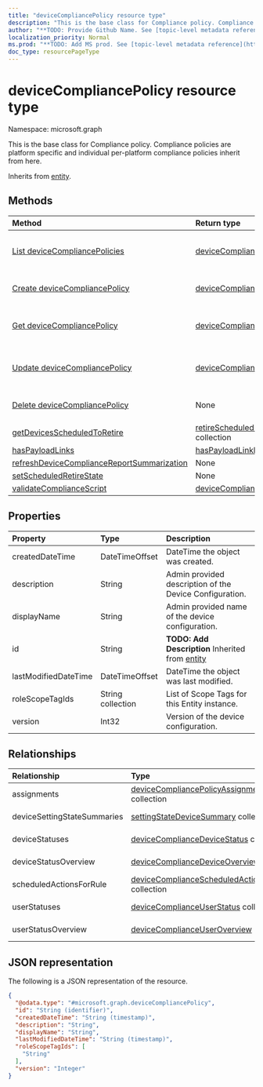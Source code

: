 ```yaml
---
title: "deviceCompliancePolicy resource type"
description: "This is the base class for Compliance policy. Compliance policies are platform specific and individual per-platform compliance policies inherit from here. "
author: "**TODO: Provide Github Name. See [topic-level metadata reference](https://msgo.azurewebsites.net/add/document/guidelines/metadata.html#topic-level-metadata)**"
localization_priority: Normal
ms.prod: "**TODO: Add MS prod. See [topic-level metadata reference](https://msgo.azurewebsites.net/add/document/guidelines/metadata.html#topic-level-metadata)**"
doc_type: resourcePageType
---
```


# deviceCompliancePolicy resource type

Namespace: microsoft.graph



This is the base class for Compliance policy. Compliance policies are platform specific and individual per-platform compliance policies inherit from here. 


Inherits from [entity](../resources/entity.md).

## Methods
|Method|Return type|Description|
|:---|:---|:---|
|[List deviceCompliancePolicies](../api/devicecompliancepolicy-list.md)|[deviceCompliancePolicy](../resources/devicecompliancepolicy.md) collection|Get a list of the [deviceCompliancePolicy](../resources/devicecompliancepolicy.md) objects and their properties.|
|[Create deviceCompliancePolicy](../api/devicecompliancepolicy-create.md)|[deviceCompliancePolicy](../resources/devicecompliancepolicy.md)|Create a new [deviceCompliancePolicy](../resources/devicecompliancepolicy.md) object.|
|[Get deviceCompliancePolicy](../api/devicecompliancepolicy-get.md)|[deviceCompliancePolicy](../resources/devicecompliancepolicy.md)|Read the properties and relationships of a [deviceCompliancePolicy](../resources/devicecompliancepolicy.md) object.|
|[Update deviceCompliancePolicy](../api/devicecompliancepolicy-update.md)|[deviceCompliancePolicy](../resources/devicecompliancepolicy.md)|Update the properties of a [deviceCompliancePolicy](../resources/devicecompliancepolicy.md) object.|
|[Delete deviceCompliancePolicy](../api/devicecompliancepolicy-delete.md)|None|Deletes a [deviceCompliancePolicy](../resources/devicecompliancepolicy.md) object.|
|[getDevicesScheduledToRetire](../api/devicecompliancepolicy-getdevicesscheduledtoretire.md)|[retireScheduledManagedDevice](../resources/retirescheduledmanageddevice.md) collection|**TODO: Add Description**|
|[hasPayloadLinks](../api/devicecompliancepolicy-haspayloadlinks.md)|[hasPayloadLinkResultItem](../resources/haspayloadlinkresultitem.md) collection|**TODO: Add Description**|
|[refreshDeviceComplianceReportSummarization](../api/devicecompliancepolicy-refreshdevicecompliancereportsummarization.md)|None|**TODO: Add Description**|
|[setScheduledRetireState](../api/devicecompliancepolicy-setscheduledretirestate.md)|None|**TODO: Add Description**|
|[validateComplianceScript](../api/devicecompliancepolicy-validatecompliancescript.md)|[deviceComplianceScriptValidationResult](../resources/devicecompliancescriptvalidationresult.md)|**TODO: Add Description**|

## Properties
|Property|Type|Description|
|:---|:---|:---|
|createdDateTime|DateTimeOffset|DateTime the object was created.|
|description|String|Admin provided description of the Device Configuration.|
|displayName|String|Admin provided name of the device configuration.|
|id|String|**TODO: Add Description** Inherited from [entity](../resources/entity.md)|
|lastModifiedDateTime|DateTimeOffset|DateTime the object was last modified.|
|roleScopeTagIds|String collection|List of Scope Tags for this Entity instance.|
|version|Int32|Version of the device configuration.|

## Relationships
|Relationship|Type|Description|
|:---|:---|:---|
|assignments|[deviceCompliancePolicyAssignment](../resources/devicecompliancepolicyassignment.md) collection|The collection of assignments for this compliance policy.|
|deviceSettingStateSummaries|[settingStateDeviceSummary](../resources/settingstatedevicesummary.md) collection|Compliance Setting State Device Summary|
|deviceStatuses|[deviceComplianceDeviceStatus](../resources/devicecompliancedevicestatus.md) collection|List of DeviceComplianceDeviceStatus.|
|deviceStatusOverview|[deviceComplianceDeviceOverview](../resources/devicecompliancedeviceoverview.md)|Device compliance devices status overview|
|scheduledActionsForRule|[deviceComplianceScheduledActionForRule](../resources/devicecompliancescheduledactionforrule.md) collection|The list of scheduled action for this rule|
|userStatuses|[deviceComplianceUserStatus](../resources/devicecomplianceuserstatus.md) collection|List of DeviceComplianceUserStatus.|
|userStatusOverview|[deviceComplianceUserOverview](../resources/devicecomplianceuseroverview.md)|Device compliance users status overview|

## JSON representation
The following is a JSON representation of the resource.
<!-- {
  "blockType": "resource",
  "keyProperty": "id",
  "@odata.type": "microsoft.graph.deviceCompliancePolicy",
  "baseType": "microsoft.graph.entity",
  "openType": false
}
-->
``` json
{
  "@odata.type": "#microsoft.graph.deviceCompliancePolicy",
  "id": "String (identifier)",
  "createdDateTime": "String (timestamp)",
  "description": "String",
  "displayName": "String",
  "lastModifiedDateTime": "String (timestamp)",
  "roleScopeTagIds": [
    "String"
  ],
  "version": "Integer"
}
```

